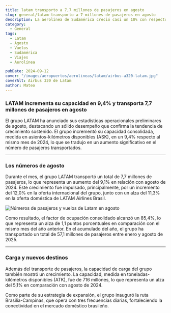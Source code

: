 ```yaml
---
title: latam transporto a 7,7 millones de pasajeros en agosto
slug: general/latam-transporto-a-7-millones-de-pasajeros-en-agosto
description: La aerolínea de Sudamérica creció casi un 10% con respecto al año pasado.
category:
  - General
tags:
  - Latam
  - Agosto
  - Vuelos
  - Sudamérica
  - Viajes
  - Aerolínea

pubDate: 2024-09-12
cover: "/images/aeropuertos/aerolineas/latam/airbus-a320-latam.jpg"
coverAlt: Airbus 320 de Latam
author: Mateo
---
```


### LATAM incrementa su capacidad en 9,4% y transporta 7,7 millones de pasajeros en agosto

El grupo LATAM ha anunciado sus estadísticas operacionales preliminares de agosto, destacando un sólido desempeño que confirma la tendencia de crecimiento sostenido. El grupo incrementó su capacidad consolidada, medida en asientos-kilómetros disponibles (ASK), en un 9,4% respecto al mismo mes de 2024, lo que se tradujo en un aumento significativo en el número de pasajeros transportados.

***

### Los números de agosto

Durante el mes, el grupo LATAM transportó un total de 7,7 millones de pasajeros, lo que representa un aumento del 9,1% en relación con agosto de 2024. Este crecimiento fue impulsado, principalmente, por un incremento del 12,0% en la oferta internacional del grupo, junto con un alza del 11,3% en la oferta doméstica de LATAM Airlines Brasil.

<img src="/images/aeropuertos/aerolineas/latam/latam-1.jpg" alt="Números de pasajeros y vuelos de Latam en agosto">

Como resultado, el factor de ocupación consolidado alcanzó un 85,4%, lo que representa un alza de 1,1 puntos porcentuales en comparación con el mismo mes del año anterior. En el acumulado del año, el grupo ha transportado un total de 57,1 millones de pasajeros entre enero y agosto de 2025.

***

### Carga y nuevos destinos

Además del transporte de pasajeros, la capacidad de carga del grupo también mostró un crecimiento. La capacidad, medida en toneladas-kilómetros disponibles (ATK), fue de 716 millones, lo que representa un alza del 5,1% en comparación con agosto de 2024.

Como parte de su estrategia de expansión, el grupo inauguró la ruta Brasilia-Campinas, que opera con tres frecuencias diarias, fortaleciendo la conectividad en el mercado doméstico brasileño.
